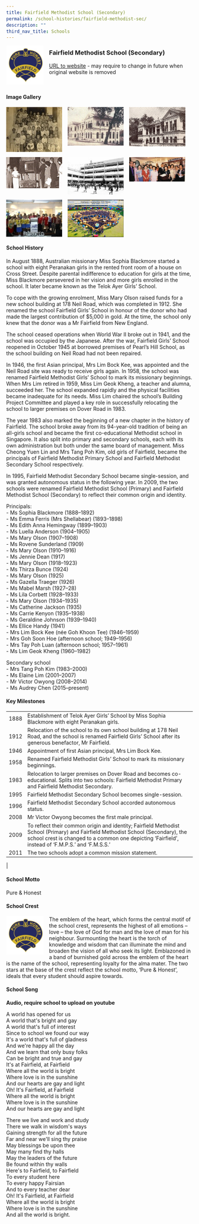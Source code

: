 ```yaml
---
title: Fairfield Methodist School (Secondary)
permalink: /school-histories/fairfield-methodist-sec/
description: ""
third_nav_title: Schools
---
```

<img src="/images/fairfieldmethodistsec1.jpg" style="width:20%;margin-right:15px;" align = "left">

### **Fairfield Methodist School (Secondary)**
[URL to website](https://fairfieldmethodistsec.moe.edu.sg/) - may require to change in future when original website is removed

<br clear="left">

#### **Image Gallery**

<p><a href="/images/fairfieldmethodistsec2.jpg">  
<img src="/images/fairfieldmethodistsec2.jpg" style="width:30%;margin-right:15px;" align = "left">
</a></p>

<p><a href="/images/fairfieldmethodistsec3.jpg">  
<img src="/images/fairfieldmethodistsec3.jpg" style="width:30%;margin-right:15px;" align = "left">
</a></p>

<p><a href="/images/fairfieldmethodistsec4.jpg">  
<img src="/images/fairfieldmethodistsec4.jpg" style="width:30%;margin-right:15px;" align = "left">
</a></p>

<br clear="left">

<p><a href="/images/fairfieldmethodistsec5.jpg">  
<img src="/images/fairfieldmethodistsec5.jpg" style="width:30%;margin-right:15px;" align = "left">
</a></p>

<p><a href="/images/fairfieldmethodistsec6.jpg">  
<img src="/images/fairfieldmethodistsec6.jpg" style="width:30%;margin-right:15px;" align = "left">
</a></p>

<p><a href="/images/fairfieldmethodistsec7.jpg">  
<img src="/images/fairfieldmethodistsec7.jpg" style="width:30%;margin-right:15px;" align = "left">
</a></p>

<br clear="left">

<p><a href="/images/fairfieldmethodistsec8.jpg">  
<img src="/images/fairfieldmethodistsec8.jpg" style="width:30%;margin-right:15px;" align = "left">
</a></p>

<p><a href="/images/fairfieldmethodistsec9.jpg">  
<img src="/images/fairfieldmethodistsec9.jpg" style="width:30%;margin-right:15px;" align = "left">
</a></p>

<br clear="left">

#### **School History**
In August 1888, Australian missionary Miss Sophia Blackmore started a school with eight Peranakan girls in the rented front room of a house on Cross Street. Despite parental indifference to education for girls at the time, Miss Blackmore persevered in her vision and more girls enrolled in the school. It later became known as the Telok Ayer Girls’ School.

To cope with the growing enrolment, Miss Mary Olson raised funds for a new school building at 178 Neil Road, which was completed in 1912. She renamed the school Fairfield Girls’ School in honour of the donor who had made the largest contribution of $5,000 in gold. At the time, the school only knew that the donor was a Mr Fairfield from New England.

The school ceased operations when World War II broke out in 1941, and the school was occupied by the Japanese. After the war, Fairfield Girls’ School reopened in October 1945 at borrowed premises of Pearl’s Hill School, as the school building on Neil Road had not been repaired.

In 1946, the first Asian principal, Mrs Lim Bock Kee, was appointed and the Neil Road site was ready to receive girls again. In 1958, the school was renamed Fairfield Methodist Girls’ School to mark its missionary beginnings. When Mrs Lim retired in 1959, Miss Lim Geok Kheng, a teacher and alumna, succeeded her. The school expanded rapidly and the physical facilities became inadequate for its needs. Miss Lim chaired the school’s Building Project Committee and played a key role in successfully relocating the school to larger premises on Dover Road in 1983.

The year 1983 also marked the beginning of a new chapter in the history of Fairfield. The school broke away from its 94-year-old tradition of being an all-girls school and became the first co-educational Methodist school in Singapore. It also split into primary and secondary schools, each with its own administration but both under the same board of management. Miss Cheong Yuen Lin and Mrs Tang Poh Kim, old girls of Fairfield, became the principals of Fairfield Methodist Primary School and Fairfield Methodist Secondary School respectively.

In 1995, Fairfield Methodist Secondary School became single-session, and was granted autonomous status in the following year. In 2009, the two schools were renamed Fairfield Methodist School (Primary) and Fairfield Methodist School (Secondary) to reflect their common origin and identity.

Principals:<br>
\- Ms Sophia Blackmore (1888–1892)<br>
\- Ms Emma Ferris (Mrs Shellabear) (1893–1898)<br>
\- Ms Edith Anna Hemingway (1899–1903)<br>
\- Ms Luella Anderson (1904–1905)<br>
\- Ms Mary Olson (1907–1908)<br>
\- Ms Rovene Sunderland (1909)<br>
\- Ms Mary Olson (1910–1916)<br>
\- Ms Jennie Dean (1917)<br>
\- Ms Mary Olson (1918–1923)<br>
\- Ms Thirza Bunce (1924)<br>
\- Ms Mary Olson (1925)<br>
\- Ms Gazella Traeger (1926)<br>
\- Ms Mabel Marsh (1927–28)<br>
\- Ms Lila Corbett (1928–1933)<br>
\- Ms Mary Olson (1934–1935)<br>
\- Ms Catherine Jackson (1935)<br>
\- Ms Carrie Kenyon (1935–1938)<br>
\- Ms Geraldine Johnson (1939–1940)<br>
\- Ms Ellice Handy (1941)<br>
\- Mrs Lim Bock Kee (née Goh Khoon Tee) (1946–1959)<br>
\- Mrs Goh Soon Hoe (afternoon school; 1949–1956)<br>
\- Mrs Tay Poh Luan (afternoon school; 1957–1961)<br>
\- Ms Lim Geok Kheng (1960–1982)

Secondary school<br>
\- Mrs Tang Poh Kim (1983–2000)<br>
\- Ms Elaine Lim (2001–2007)<br>
\- Mr Victor Owyong (2008–2014)<br>
\- Ms Audrey Chen (2015–present)

#### **Key Milestones**

|  |  |
|:---:|---|
| 1888 | Establishment of Telok Ayer Girls’ School by Miss Sophia Blackmore with eight Peranakan girls. |
| 1912 | Relocation of the school to its own school building at 178 Neil Road, and the school is renamed Fairfield Girls’ School after its generous benefactor, Mr Fairfield. |
| 1946 | Appointment of first Asian principal, Mrs Lim Bock Kee. |
| 1958 | Renamed Fairfield Methodist Girls’ School to mark its missionary beginnings. |
| 1983 | Relocation to larger premises on Dover Road and becomes co-educational. Splits into two schools: Fairfield Methodist Primary and Fairfield Methodist Secondary. |
| 1995 | Fairfield Methodist Secondary School becomes single-session. |
| 1996 | Fairfield Methodist Secondary School accorded autonomous status. |
| 2008 | Mr Victor Owyong becomes the first male principal. |
| 2009 | To reflect their common origin and identity; Fairfield Methodist School (Primary) and Fairfield Methodist School (Secondary), the school crest is changed to a common one depicting ‘Fairfield’, instead of ‘F.M.P.S.’ and ‘F.M.S.S.’ |
| 2011 | The two schools adopt a common mission statement. |
|

#### **School Motto**
Pure & Honest

#### **School Crest**
<img src="/images/fairfieldmethodistsec1.jpg" style="width:20%;margin-right:15px;" align = "left">

The emblem of the heart, which forms the central motif of the school crest, represents the highest of all emotions – love – the love of God for man and the love of man for his neighbour. Surmounting the heart is the torch of knowledge and wisdom that can illuminate the mind and broaden the vision of all who seek its light. Emblazoned in a band of burnished gold across the emblem of the heart is the name of the school, representing loyalty for the alma mater. The two stars at the base of the crest reflect the school motto, ‘Pure & Honest’, ideals that every student should aspire towards.

#### **School Song**
**Audio, require school to upload on youtube**

A world has opened for us<br>
A world that's bright and gay<br>
A world that's full of interest<br>
Since to school we found our way<br>
It's a world that's full of gladness<br>
And we're happy all the day<br>
And we learn that only busy folks<br>
Can be bright and true and gay<br>
It's at Fairfield, at Fairfield<br>
Where all the world is bright<br>
Where love is in the sunshine<br>
And our hearts are gay and light<br>
Oh! It's Fairfield, at Fairfield<br>
Where all the world is bright<br>
Where love is in the sunshine<br>
And our hearts are gay and light

There we live and work and study<br>
There we walk in wisdom's ways<br>
Gaining strength for all the future<br>
Far and near we'll sing thy praise<br>
May blessings be upon thee<br>
May many find thy halls<br>
May the leaders of the future<br>
Be found within thy walls<br>
Here's to Fairfield, to Fairfield<br>
To every student here<br>
To every happy Fairsian<br>
And to every teacher dear<br>
Oh! It's Fairfield, at Fairfield<br>
Where all the world is bright<br>
Where love is in the sunshine<br>
And all the world is bright.
